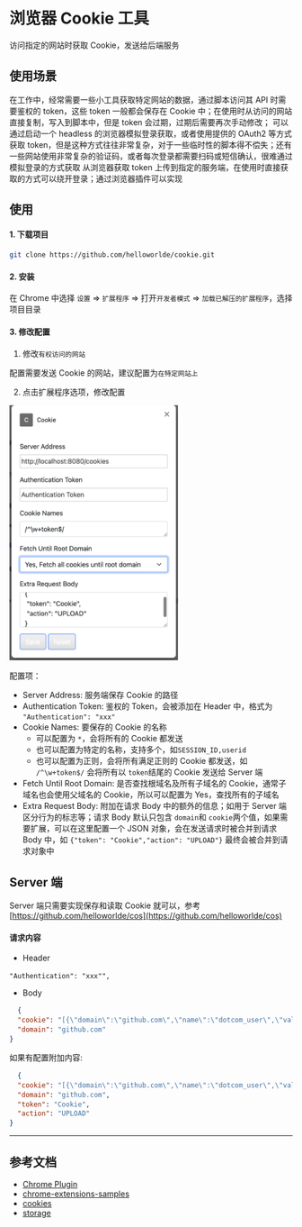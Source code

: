 # 浏览器 Cookie 工具

访问指定的网站时获取 Cookie，发送给后端服务

## 使用场景

在工作中，经常需要一些小工具获取特定网站的数据，通过脚本访问其 API 时需要鉴权的 token，这些 token 一般都会保存在 Cookie 中；在使用时从访问的网站直接复制，写入到脚本中，但是 token
会过期，过期后需要再次手动修改； 可以通过启动一个 headless 的浏览器模拟登录获取，或者使用提供的 OAuth2 等方式获取
token，但是这种方式往往非常复杂，对于一些临时性的脚本得不偿失；还有一些网站使用非常复杂的验证码，或者每次登录都需要扫码或短信确认，很难通过模拟登录的方式获取 从浏览器获取 token
上传到指定的服务端，在使用时直接获取的方式可以绕开登录；通过浏览器插件可以实现

## 使用

#### 1. 下载项目

```bash
git clone https://github.com/helloworlde/cookie.git
```

#### 2. 安装

在 Chrome 中选择 `设置` => `扩展程序` => 打开`开发者模式` => `加载已解压的扩展程序`，选择项目目录

#### 3. 修改配置

1. 修改`有权访问的网站`

配置需要发送 Cookie 的网站，建议配置为`在特定网站上`

2. 点击扩展程序选项，修改配置

<img src="dist/settings.png" alt="Settings" style="width: 300px">

配置项：

- Server Address: 服务端保存 Cookie 的路径
- Authentication Token: 鉴权的 Token，会被添加在 Header 中，格式为 `"Authentication": "xxx"`
- Cookie Names: 要保存的 Cookie 的名称
  - 可以配置为 `*`，会将所有的 Cookie 都发送
  - 也可以配置为特定的名称，支持多个，如`SESSION_ID,userid`
  - 也可以配置为正则，会将所有满足正则的 Cookie 都发送，如 `/^\w+token$/` 会将所有以 `token`结尾的 Cookie 发送给 Server 端
- Fetch Until Root Domain: 是否查找根域名及所有子域名的 Cookie，通常子域名也会使用父域名的 Cookie，所以可以配置为 Yes，查找所有的子域名
- Extra Request Body: 附加在请求 Body 中的额外的信息；如用于 Server 端区分行为的标志等；请求 Body 默认只包含 `domain`和 `cookie`两个值，如果需要扩展，可以在这里配置一个 JSON
  对象，会在发送请求时被合并到请求 Body 中，如 `{"token": "Cookie","action": "UPLOAD"}` 最终会被合并到请求对象中

## Server 端

Server 端只需要实现保存和读取 Cookie 就可以，参考 [https://github.com/helloworlde/cos](https://github.com/helloworlde/cos)

#### 请求内容

- Header

`"Authentication": "xxx"",`

- Body

```json
  {
  "cookie": "[{\"domain\":\"github.com\",\"name\":\"dotcom_user\",\"value\":\"helloworlde\"},{\"domain\":\"github.com\",\"name\":\"logged_in\",\"value\":\"yes\"}]",
  "domain": "github.com"
}
```

如果有配置附加内容:

```json
  {
  "cookie": "[{\"domain\":\"github.com\",\"name\":\"dotcom_user\",\"value\":\"helloworlde\"},{\"domain\":\"github.com\",\"name\":\"logged_in\",\"value\":\"yes\"}]",
  "domain": "github.com",
  "token": "Cookie",
  "action": "UPLOAD"
}
```

--- 

## 参考文档

- [Chrome Plugin](https://developer.chrome.com/docs/extensions/mv3/)
- [chrome-extensions-samples](https://github.com/GoogleChrome/chrome-extensions-samples)
- [cookies](https://developer.chrome.com/docs/extensions/reference/cookies/)
- [storage](https://developer.chrome.com/docs/extensions/reference/storage/)

